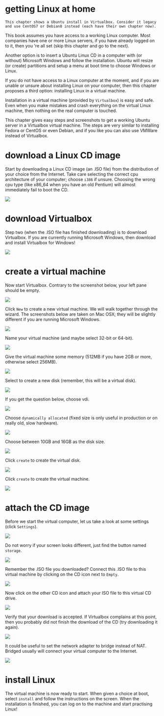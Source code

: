 
# getting Linux at home

`This chapter shows a Ubuntu install in Virtualbox. Consider it legacy and use CentOS7 or Debian8 instead (each have their own chapter now).`

This book assumes you have access to a working Linux computer. Most
companies have one or more Linux servers, if you have already logged on
to it, then you \'re all set (skip this chapter and go to the next).

Another option is to insert a Ubuntu Linux CD in a computer with (or
without) Microsoft Windows and follow the installation. Ubuntu will
resize (or create) partitions and setup a menu at boot time to choose
Windows or Linux.

If you do not have access to a Linux computer at the moment, and if you
are unable or unsure about installing Linux on your computer, then this
chapter proposes a third option: installing Linux in a virtual machine.

Installation in a virtual machine (provided by `Virtualbox`) is easy and
safe. Even when you make mistakes and crash everything on the virtual
Linux machine, then nothing on the real computer is touched.

This chapter gives easy steps and screenshots to get a working Ubuntu
server in a Virtualbox virtual machine. The steps are very similar to
installing Fedora or CentOS or even Debian, and if you like you can also
use VMWare instead of Virtualbox.
# download a Linux CD image

Start by downloading a Linux CD image (an .ISO file) from the
distribution of your choice from the Internet. Take care selecting the
correct cpu architecture of your computer; choose `i386` if unsure.
Choosing the wrong cpu type (like x86_64 when you have an old Pentium)
will almost immediately fail to boot the CD.

![](../images/vm1_download.png)

# download Virtualbox

Step two (when the .ISO file has finished downloading) is to download
Virtualbox. If you are currently running Microsoft Windows, then
download and install Virtualbox for Windows!

![](../images/vm2_download.png)

# create a virtual machine

Now start Virtualbox. Contrary to the screenshot below, your left pane
should be empty.

![](../images/vm3_virtualbox.png)

Click `New` to create a new virtual machine. We will walk together
through the wizard. The screenshots below are taken on Mac OSX; they
will be slightly different if you are running Microsoft Windows.

![](../images/vm_wizard1.png)

Name your virtual machine (and maybe select 32-bit or 64-bit).

![](../images/vm_wizard2.png)

Give the virtual machine some memory (512MB if you have 2GB or more,
otherwise select 256MB).

![](../images/vm_wizard3.png)

Select to create a new disk (remember, this will be a virtual disk).

![](../images/vm_wizard4.png)

If you get the question below, choose vdi.

![](../images/vm_wizard5.png)

Choose `dynamically allocated` (fixed size is only useful in production
or on really old, slow hardware).

![](../images/vm_wizard6.png)

Choose between 10GB and 16GB as the disk size.

![](../images/vm_wizard7.png)

Click `create` to create the virtual disk.

![](../images/vm_wizard8.png)

Click `create` to create the virtual machine.

![](../images/vm_wizard9.png)

# attach the CD image

Before we start the virtual computer, let us take a look at some
settings (click `Settings`).

![](../images/vm_settings1.png)

Do not worry if your screen looks different, just find the button named
`storage`.

![](../images/vm_settings2.png)

Remember the .ISO file you downloaded? Connect this .ISO file to this
virtual machine by clicking on the CD icon next to `Empty`.

![](../images/vm_settings4.png)

Now click on the other CD icon and attach your ISO file to this virtual
CD drive.

![](../images/vm_settings5.png)

Verify that your download is accepted. If Virtualbox complains at this
point, then you probably did not finish the download of the CD (try
downloading it again).

![](../images/vm_settings6.png)

It could be useful to set the network adapter to bridge instead of NAT.
Bridged usually will connect your virtual computer to the Internet.

![](../images/vm_settings7.png)

# install Linux

The virtual machine is now ready to start. When given a choice at boot,
select `install` and follow the instructions on the screen. When the
installation is finished, you can log on to the machine and start
practising Linux!
